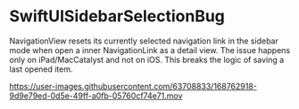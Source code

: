 # SwiftUISidebarSelectionBug

NavigationView resets its currently selected navigation link in the sidebar mode when open a inner NavigationLink as a detail view.
The issue happens only on iPad/MacCatalyst and not on iOS.
This breaks the logic of saving a last opened item.


https://user-images.githubusercontent.com/63708833/168762918-9d9e79ed-0d5e-49ff-a0fb-05760cf74e71.mov

